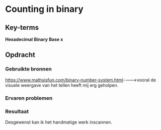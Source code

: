 # Counting in binary


## Key-terms
**Hexadecimal**
**Binary**
**Base x**

## Opdracht
### Gebruikte bronnen
<https://www.mathsisfun.com/binary-number-system.html>---->vooral de visuele weergave van het tellen heeft mij erg geholpen. 
### Ervaren problemen


### Resultaat
Desgewenst kan ik het handmatige werk inscannen. 